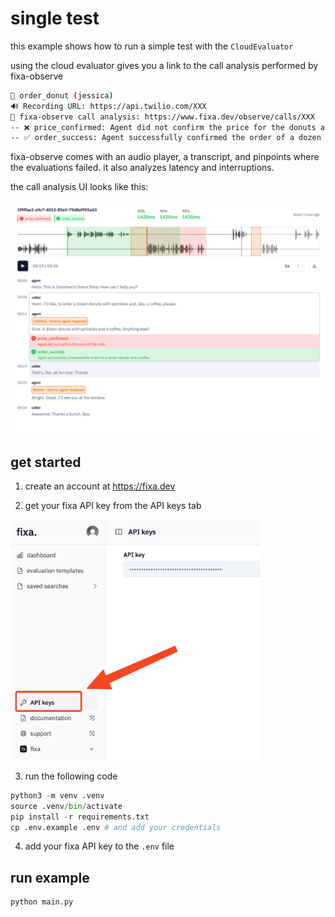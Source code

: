 # single test

this example shows how to run a simple test with the `CloudEvaluator`

using the cloud evaluator gives you a link to the call analysis performed by fixa-observe

```bash
🎯 order_donut (jessica)
🔊 Recording URL: https://api.twilio.com/XXX
🔗 fixa-observe call analysis: https://www.fixa.dev/observe/calls/XXX
-- ❌ price_confirmed: Agent did not confirm the price for the donuts and coffee order.
-- ✅ order_success: Agent successfully confirmed the order of a dozen donuts and a coffee.
```

fixa-observe comes with an audio player, a transcript, and pinpoints where the evaluations failed. it also analyzes latency and interruptions.

the call analysis UI looks like this:

![fixa observe](../../.github/assets/fixa-observe.png)

## get started

1. create an account at https://fixa.dev

2. get your fixa API key from the API keys tab

<img src="../../.github/assets/api-keys.png" alt="api-keys" width="400"/>

3. run the following code

```python
python3 -m venv .venv
source .venv/bin/activate
pip install -r requirements.txt
cp .env.example .env # and add your credentials
```

4. add your fixa API key to the `.env` file

## run example

```python
python main.py
```
